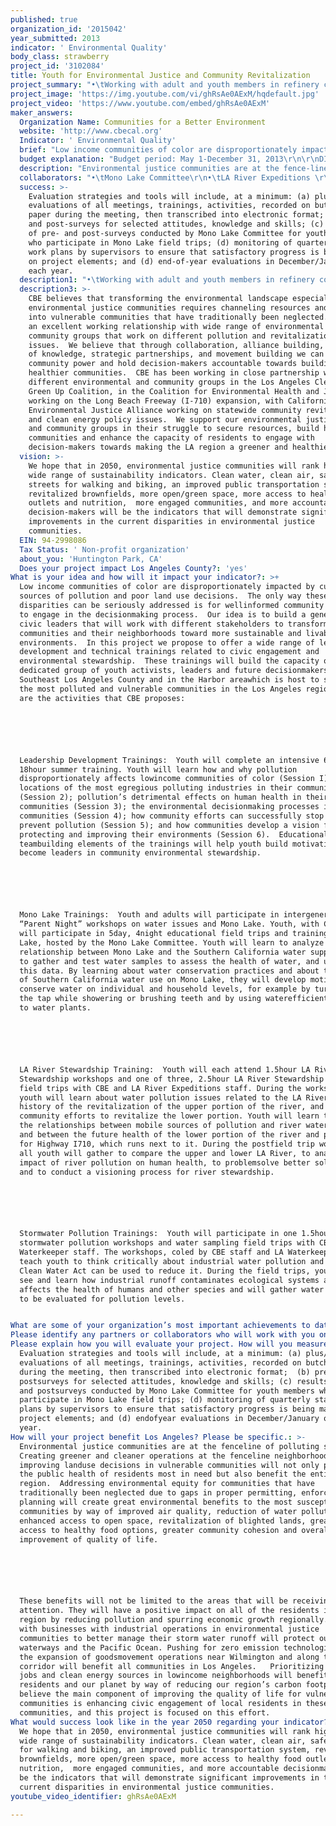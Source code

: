 ```yaml
---
published: true
organization_id: '2015042'
year_submitted: 2013
indicator: ' Environmental Quality'
body_class: strawberry
project_id: '3102084'
title: Youth for Environmental Justice and Community Revitalization
project_summary: "•\tWorking with adult and youth members in refinery communities to achieve precedent-setting standards to prevent chemical leaks from thousands of valves at oil refineries and mandating vapor controls on refinery tankers loading in California. This historic regulation is now a national standard. \r\n\r\n•\tWorking with adult and youth members to significantly strengthen the California South Coast Air Quality Management District’s Rule 1402 to reduce allowable cancer risks from air pollution from stationary sources of pollution by 75%. \r\n\r\n•\tWorking with adult and youth members in refinery communities in California to achieve the nation’s most stringent regulations of “flaring,” or burning of excess gases by refineries, at both the Bay Area and South Coast Air Quality Management Districts, now a national working model that can be put in place at all refineries. In the South Coast air shed alone, by December of 2012, this regulation has achieved an estimated reduction of 1.18 tons per day of SO2 (sulfur dioxide) and 1.44 tons per day of CO2 (carbon dioxide). \r\n\r\n•\tWorking in intergenerational settings to lead a successful campaign against construction of an unneeded and highly-polluting power plant in the City of Vernon, California. This prevented an annual emission of 1.8 million pounds of local and regional pollution and 5.5 billion pounds of greenhouse gases from entering the environment. It also created regional awareness about health impacts of pollution, energy planning, and contributed to exposing corruption in Vernon’s city governance.   \r\n\r\n•\tWorking with Youth members to defeat an unnecessary polluting power plant proposal in the City of South Gate, California.  This campaign is analyzed in Power Politics, a book written by UCLA social anthropologist, Karen Bodkin.\r\n\r\n•\tWorking with youth and adult members along the Long Beach Freeway (I-710) corridor and in coalition with other environmental and community groups to create an unprecedented public participation framework in the I-710 freeway expansion project led by Caltrans and Metro. We used this strategic opportunity to elevate community demands for a cleaner, healthier project. \r\n\r\n•\tWorking with youth and adult members, allies and academic partners to introduce a novel policy initiative in the City of Los Angeles called Clean Up Green Up to address cumulative impacts from multiple pollution sources and environmental health and justice concerns in city planning. Relying on participatory action research methods and engaging community members in the Wilmington area from the early phases of policy formulation, CBE staff and community members engaged with experts, allies, city councilmembers and the Mayor’s office to win their support for this policy. \r\n\r\n•\tBuilding one of the most successful and vibrant environmental justice youth programs in the country during the past 15 years in Southeast Los Angeles County.\r\n"
project_image: 'https://img.youtube.com/vi/ghRsAe0AExM/hqdefault.jpg'
project_video: 'https://www.youtube.com/embed/ghRsAe0AExM'
maker_answers:
  Organization Name: Communities for a Better Environment
  website: 'http://www.cbecal.org'
  Indicator: ' Environmental Quality'
  brief: "Low income communities of color are disproportionately impacted by cumulative sources of pollution and poor land use decisions.  The only way these disparities can be seriously addressed is for well-informed community members to engage in the decision-making process.  Our idea is to build a generation of civic leaders that will work with different stakeholders to transform their communities and their neighborhoods toward more sustainable and livable environments.  In this project we propose to offer a wide range of leadership development and technical trainings related to civic engagement and environmental stewardship.  These trainings will build the capacity of a dedicated group of youth activists, leaders and future decision-makers in Southeast Los Angeles County and in the Harbor area--which is host to some of the most polluted and vulnerable communities in the Los Angeles region.  Here are the activities that CBE proposes:\r\n\r\nLeadership Development Trainings:  Youth will complete an intensive 6-week, 18-hour summer training. Youth will learn how and why pollution disproportionately affects low-income communities of color (Session I); the locations of the most egregious polluting industries in their communities (Session 2); pollution’s detrimental effects on human health in their communities (Session 3); the environmental decision-making processes in their communities (Session 4); how community efforts can successfully stop or prevent pollution (Session 5); and how communities develop a vision for protecting and improving their environments (Session 6).  Educational and team-building elements of the trainings will help youth build motivation to become leaders in community environmental stewardship. \r\n\r\nMono Lake Trainings:  Youth and adults will participate in intergenerational “Parent Night” workshops on water issues and Mono Lake. Youth, with CBE staff, will participate in 5-day, 4-night educational field trips and trainings at Mono Lake, hosted by the Mono Lake Committee. Youth will learn to analyze the relationship between Mono Lake and the Southern California water supply, how to gather and test water samples to assess the health of water, and uses for this data. By learning about water conservation practices and about the impact of Southern California water use on Mono Lake, they will develop motivation to conserve water on individual and household levels, for example by turning off the tap while showering or brushing teeth and by using water-efficient systems to water plants.  \r\n\r\nLA River Stewardship Training:  Youth will each attend 1.5-hour LA River Stewardship workshops and one of three, 2.5-hour LA River Stewardship kayaking field trips with CBE and LA River Expeditions staff. During the workshops, youth will learn about water pollution issues related to the LA River, the history of the revitalization of the upper portion of the river, and current community efforts to revitalize the lower portion. Youth will learn to analyze the relationships between mobile sources of pollution and river water quality, and between the future health of the lower portion of the river and planning for Highway I-710, which runs next to it. During the post-field trip workshop, all youth will gather to compare the upper and lower LA River, to analyze the impact of river pollution on human health, to problem-solve better solutions, and to conduct a visioning process for river stewardship. \r\n\r\nStormwater Pollution Trainings:  Youth will participate in one 1.5-hour stormwater pollution workshops and water sampling field trips with CBE and LA Waterkeeper staff. The workshops, co-led by CBE staff and LA Waterkeeper, will teach youth to think critically about industrial water pollution and how the Clean Water Act can be used to reduce it. During the field trips, youth will see and learn how industrial runoff contaminates ecological systems and affects the health of humans and other species and will gather water samples to be evaluated for pollution levels. \r\n"
  budget explanation: "Budget period: May 1-December 31, 2013\r\n\r\nDIRECT EXPENSES:\r\nSalaries: $59,350\r\nIncludes 0.15 FTE of Southern California Program Director, who oversees the program supervises the Youth Program staff; 0.15 FTE of Southern California Researcher, who provides Youth Program members with technical information about pollution and trains youth in how to gather this information for themselves and their communities; 0.5 FTE of 2 Youth Organizers and 0.8 FTE of Youth Program Coordinator, who plan and implement all Youth Program activities.\r\n\r\nFringe benefits: $13,057\r\nCalculated at 22% of Salaries, for health insurance, payroll taxes and processing fees.  \r\n\r\nSupplies: $5,350\r\nIncludes paper / printing for educational handouts, flyers and surveys; food for weekly youth meetings at 2 locations in Wilmington and Huntington Park; food for intensive summer leadership training series; and supplies for Mono Lake field trips.\r\n\r\nYouth stipends and interns: $9,200\r\nIncludes Youth stipends for youth attending the full 6-week series of Leadership Development Trainings or attending both the LA River Stewardship and the Storm Water Pollution series ($6,000); also includes one student intern at the rate of $10 per hour for 40 hours per month for 8 months ($3,200).\r\n\r\nSUBTOTAL DIRECT EXPENSES: $86,957\r\n\r\nIndirect charges (@ 15% of subtotal):  $13,043\r\n\r\nTOTAL EXPENSES: $100,000\r\n"
  description: "Environmental justice communities are at the fence-line of polluting sources.  Creating greener and cleaner operations at the fence-line neighborhoods and improving land-use decisions in vulnerable communities will not only promote the public health of residents most in need but also benefit the entire LA region.  Addressing environmental equity for communities that have traditionally been neglected due to gaps in proper permitting, enforcement and planning will create great environmental benefits to the most susceptible LA communities by way of improved air quality, reduction of water pollution, enhanced access to open space, revitalization of blighted lands, greater access to healthy food options, greater community cohesion and overall improvement of quality of life.  \r\n\r\nThese benefits will not be limited to the areas that will be receiving direct attention. They will have a positive impact on all of the residents in the region by reducing pollution and spurring economic growth regionally.  Working with businesses with industrial operations in environmental justice communities to better manage their storm water run-off will protect our waterways and the Pacific Ocean. Pushing for zero emission technologies during the expansion of goods-movement operations near Wilmington and along the I-710 corridor will benefit all communities in Los Angeles.   Prioritizing green jobs and clean energy sources in low-income neighborhoods will benefit all LA residents and our planet by way of reducing our region’s carbon foot-print. We believe the main component of improving the quality of life for vulnerable communities is enhancing civic engagement of local residents in these communities, and this project is focused on this effort."
  collaborators: "•\tMono Lake Committee\r\n•\tLA River Expeditions \r\n•\tLos Angeles Waterkeeper"
  success: >-
    Evaluation strategies and tools will include, at a minimum: (a) plus/delta
    evaluations of all meetings, trainings, activities, recorded on butcher
    paper during the meeting, then transcribed into electronic format;  (b) pre-
    and post-surveys for selected attitudes, knowledge and skills; (c) results
    of pre- and post-surveys conducted by Mono Lake Committee for youth members
    who participate in Mono Lake field trips; (d) monitoring of quarterly staff
    work plans by supervisors to ensure that satisfactory progress is being made
    on project elements; and (d) end-of-year evaluations in December/January of
    each year.
  description1: "•\tWorking with adult and youth members in refinery communities to achieve precedent-setting standards to prevent chemical leaks from thousands of valves at oil refineries and mandating vapor controls on refinery tankers loading in California. This historic regulation is now a national standard. \r\n\r\n•\tWorking with adult and youth members to significantly strengthen the California South Coast Air Quality Management District’s Rule 1402 to reduce allowable cancer risks from air pollution from stationary sources of pollution by 75%. \r\n\r\n•\tWorking with adult and youth members in refinery communities in California to achieve the nation’s most stringent regulations of “flaring,” or burning of excess gases by refineries, at both the Bay Area and South Coast Air Quality Management Districts, now a national working model that can be put in place at all refineries. In the South Coast air shed alone, by December of 2012, this regulation has achieved an estimated reduction of 1.18 tons per day of SO2 (sulfur dioxide) and 1.44 tons per day of CO2 (carbon dioxide). \r\n\r\n•\tWorking in intergenerational settings to lead a successful campaign against construction of an unneeded and highly-polluting power plant in the City of Vernon, California. This prevented an annual emission of 1.8 million pounds of local and regional pollution and 5.5 billion pounds of greenhouse gases from entering the environment. It also created regional awareness about health impacts of pollution, energy planning, and contributed to exposing corruption in Vernon’s city governance.   \r\n\r\n•\tWorking with Youth members to defeat an unnecessary polluting power plant proposal in the City of South Gate, California.  This campaign is analyzed in Power Politics, a book written by UCLA social anthropologist, Karen Bodkin.\r\n\r\n•\tWorking with youth and adult members along the Long Beach Freeway (I-710) corridor and in coalition with other environmental and community groups to create an unprecedented public participation framework in the I-710 freeway expansion project led by Caltrans and Metro. We used this strategic opportunity to elevate community demands for a cleaner, healthier project. \r\n\r\n•\tWorking with youth and adult members, allies and academic partners to introduce a novel policy initiative in the City of Los Angeles called Clean Up Green Up to address cumulative impacts from multiple pollution sources and environmental health and justice concerns in city planning. Relying on participatory action research methods and engaging community members in the Wilmington area from the early phases of policy formulation, CBE staff and community members engaged with experts, allies, city councilmembers and the Mayor’s office to win their support for this policy. \r\n\r\n•\tBuilding one of the most successful and vibrant environmental justice youth programs in the country during the past 15 years in Southeast Los Angeles County.\r\n"
  description3: >-
    CBE believes that transforming the environmental landscape especially in
    environmental justice communities requires channeling resources and funding
    into vulnerable communities that have traditionally been neglected.  CBE has
    an excellent working relationship with wide range of environmental and
    community groups that work on different pollution and revitalization
    issues.  We believe that through collaboration, alliance building, sharing
    of knowledge, strategic partnerships, and movement building we can build
    community power and hold decision-makers accountable towards building
    healthier communities.  CBE has been working in close partnership with
    different environmental and community groups in the Los Angeles Clean Up
    Green Up Coalition, in the Coalition for Environmental Health and Justice
    working on the Long Beach Freeway (I-710) expansion, with California
    Environmental Justice Alliance working on statewide community revitalization
    and clean energy policy issues.  We support our environmental justice allies
    and community groups in their struggle to secure resources, build healthier
    communities and enhance the capacity of residents to engage with
    decision-makers towards making the LA region a greener and healthier place.
  vision: >-
    We hope that in 2050, environmental justice communities will rank high in a
    wide range of sustainability indicators. Clean water, clean air, safe
    streets for walking and biking, an improved public transportation system,
    revitalized brownfields, more open/green space, more access to healthy food
    outlets and nutrition,  more engaged communities, and more accountable
    decision-makers will be the indicators that will demonstrate significant
    improvements in the current disparities in environmental justice
    communities.  
  EIN: 94-2998086
  Tax Status: ' Non-profit organization'
  about_you: 'Huntington Park, CA'
  Does your project impact Los Angeles County?: 'yes'
What is your idea and how will it impact your indicator?: >+
  Low income communities of color are disproportionately impacted by cumulative
  sources of pollution and poor land use decisions.  The only way these
  disparities can be seriously addressed is for wellinformed community members
  to engage in the decisionmaking process.  Our idea is to build a generation of
  civic leaders that will work with different stakeholders to transform their
  communities and their neighborhoods toward more sustainable and livable
  environments.  In this project we propose to offer a wide range of leadership
  development and technical trainings related to civic engagement and
  environmental stewardship.  These trainings will build the capacity of a
  dedicated group of youth activists, leaders and future decisionmakers in
  Southeast Los Angeles County and in the Harbor areawhich is host to some of
  the most polluted and vulnerable communities in the Los Angeles region.  Here
  are the activities that CBE proposes:






  Leadership Development Trainings:  Youth will complete an intensive 6week,
  18hour summer training. Youth will learn how and why pollution
  disproportionately affects lowincome communities of color (Session I); the
  locations of the most egregious polluting industries in their communities
  (Session 2); pollution’s detrimental effects on human health in their
  communities (Session 3); the environmental decisionmaking processes in their
  communities (Session 4); how community efforts can successfully stop or
  prevent pollution (Session 5); and how communities develop a vision for
  protecting and improving their environments (Session 6).  Educational and
  teambuilding elements of the trainings will help youth build motivation to
  become leaders in community environmental stewardship. 






  Mono Lake Trainings:  Youth and adults will participate in intergenerational
  “Parent Night” workshops on water issues and Mono Lake. Youth, with CBE staff,
  will participate in 5day, 4night educational field trips and trainings at Mono
  Lake, hosted by the Mono Lake Committee. Youth will learn to analyze the
  relationship between Mono Lake and the Southern California water supply, how
  to gather and test water samples to assess the health of water, and uses for
  this data. By learning about water conservation practices and about the impact
  of Southern California water use on Mono Lake, they will develop motivation to
  conserve water on individual and household levels, for example by turning off
  the tap while showering or brushing teeth and by using waterefficient systems
  to water plants.  






  LA River Stewardship Training:  Youth will each attend 1.5hour LA River
  Stewardship workshops and one of three, 2.5hour LA River Stewardship kayaking
  field trips with CBE and LA River Expeditions staff. During the workshops,
  youth will learn about water pollution issues related to the LA River, the
  history of the revitalization of the upper portion of the river, and current
  community efforts to revitalize the lower portion. Youth will learn to analyze
  the relationships between mobile sources of pollution and river water quality,
  and between the future health of the lower portion of the river and planning
  for Highway I710, which runs next to it. During the postfield trip workshop,
  all youth will gather to compare the upper and lower LA River, to analyze the
  impact of river pollution on human health, to problemsolve better solutions,
  and to conduct a visioning process for river stewardship. 






  Stormwater Pollution Trainings:  Youth will participate in one 1.5hour
  stormwater pollution workshops and water sampling field trips with CBE and LA
  Waterkeeper staff. The workshops, coled by CBE staff and LA Waterkeeper, will
  teach youth to think critically about industrial water pollution and how the
  Clean Water Act can be used to reduce it. During the field trips, youth will
  see and learn how industrial runoff contaminates ecological systems and
  affects the health of humans and other species and will gather water samples
  to be evaluated for pollution levels. 


What are some of your organization’s most important achievements to date?: "*\tWorking with adult and youth members in refinery communities to achieve precedentsetting standards to prevent chemical leaks from thousands of valves at oil refineries and mandating vapor controls on refinery tankers loading in California. This historic regulation is now a national standard. \n\n\n\n\n\n*\tWorking with adult and youth members to significantly strengthen the California South Coast Air Quality Management District’s Rule 1402 to reduce allowable cancer risks from air pollution from stationary sources of pollution by 75%. \n\n\n\n\n\n*\tWorking with adult and youth members in refinery communities in California to achieve the nation’s most stringent regulations of “flaring,” or burning of excess gases by refineries, at both the Bay Area and South Coast Air Quality Management Districts, now a national working model that can be put in place at all refineries. In the South Coast air shed alone, by December of 2012, this regulation has achieved an estimated reduction of 1.18 tons per day of SO2 (sulfur dioxide) and 1.44 tons per day of CO2 (carbon dioxide). \n\n\n\n\n\n*\tWorking in intergenerational settings to lead a successful campaign against construction of an unneeded and highlypolluting power plant in the City of Vernon, California. This prevented an annual emission of 1.8 million pounds of local and regional pollution and 5.5 billion pounds of greenhouse gases from entering the environment. It also created regional awareness about health impacts of pollution, energy planning, and contributed to exposing corruption in Vernon’s city governance.   \n\n\n\n\n\n*\tWorking with Youth members to defeat an unnecessary polluting power plant proposal in the City of South Gate, California.  This campaign is analyzed in Power Politics, a book written by UCLA social anthropologist, Karen Bodkin.\n\n\n\n\n\n*\tWorking with youth and adult members along the Long Beach Freeway (I710) corridor and in coalition with other environmental and community groups to create an unprecedented public participation framework in the I710 freeway expansion project led by Caltrans and Metro. We used this strategic opportunity to elevate community demands for a cleaner, healthier project. \n\n\n\n\n\n*\tWorking with youth and adult members, allies and academic partners to introduce a novel policy initiative in the City of Los Angeles called Clean Up Green Up to address cumulative impacts from multiple pollution sources and environmental health and justice concerns in city planning. Relying on participatory action research methods and engaging community members in the Wilmington area from the early phases of policy formulation, CBE staff and community members engaged with experts, allies, city councilmembers and the Mayor’s office to win their support for this policy. \n\n\n\n\n\n*\tBuilding one of the most successful and vibrant environmental justice youth programs in the country during the past 15 years in Southeast Los Angeles County.\n\n\n"
Please identify any partners or collaborators who will work with you on this project.: "*\tMono Lake Committee\n\n\n*\tLA River Expeditions \n\n\n*\tLos Angeles Waterkeeper"
Please explain how you will evaluate your project. How will you measure success?: >-
  Evaluation strategies and tools will include, at a minimum: (a) plus/delta
  evaluations of all meetings, trainings, activities, recorded on butcher paper
  during the meeting, then transcribed into electronic format;  (b) pre and
  postsurveys for selected attitudes, knowledge and skills; (c) results of pre
  and postsurveys conducted by Mono Lake Committee for youth members who
  participate in Mono Lake field trips; (d) monitoring of quarterly staff work
  plans by supervisors to ensure that satisfactory progress is being made on
  project elements; and (d) endofyear evaluations in December/January of each
  year.
How will your project benefit Los Angeles? Please be specific.: >-
  Environmental justice communities are at the fenceline of polluting sources. 
  Creating greener and cleaner operations at the fenceline neighborhoods and
  improving landuse decisions in vulnerable communities will not only promote
  the public health of residents most in need but also benefit the entire LA
  region.  Addressing environmental equity for communities that have
  traditionally been neglected due to gaps in proper permitting, enforcement and
  planning will create great environmental benefits to the most susceptible LA
  communities by way of improved air quality, reduction of water pollution,
  enhanced access to open space, revitalization of blighted lands, greater
  access to healthy food options, greater community cohesion and overall
  improvement of quality of life.  






  These benefits will not be limited to the areas that will be receiving direct
  attention. They will have a positive impact on all of the residents in the
  region by reducing pollution and spurring economic growth regionally.  Working
  with businesses with industrial operations in environmental justice
  communities to better manage their storm water runoff will protect our
  waterways and the Pacific Ocean. Pushing for zero emission technologies during
  the expansion of goodsmovement operations near Wilmington and along the I710
  corridor will benefit all communities in Los Angeles.   Prioritizing green
  jobs and clean energy sources in lowincome neighborhoods will benefit all LA
  residents and our planet by way of reducing our region’s carbon footprint. We
  believe the main component of improving the quality of life for vulnerable
  communities is enhancing civic engagement of local residents in these
  communities, and this project is focused on this effort.
What would success look like in the year 2050 regarding your indicator?: >-
  We hope that in 2050, environmental justice communities will rank high in a
  wide range of sustainability indicators. Clean water, clean air, safe streets
  for walking and biking, an improved public transportation system, revitalized
  brownfields, more open/green space, more access to healthy food outlets and
  nutrition,  more engaged communities, and more accountable decisionmakers will
  be the indicators that will demonstrate significant improvements in the
  current disparities in environmental justice communities.  
youtube_video_identifier: ghRsAe0AExM

---
```

